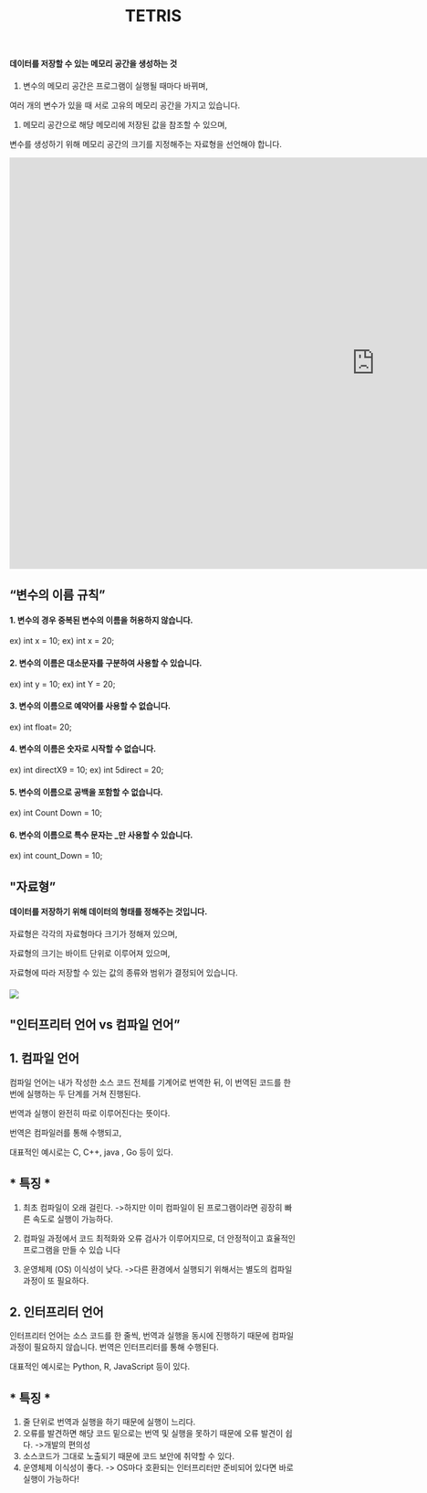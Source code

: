﻿---
layout: simple
title: "TETRIS"
---

#### 데이터를 저장할 수 있는 메모리 공간을 생성하는 것 ####

1. 변수의 메모리 공간은 프로그램이 실행될 때마다 바뀌며,

여러 개의 변수가 있을 때 서로 고유의 메모리 공간을 가지고 있습니다.

1. 메모리 공간으로 해당 메모리에 저장된 값을 참조할 수 있으며,

변수를 생성하기 위해 메모리 공간의 크기를 지정해주는 자료형을 선언해야 합니다.


<iframe width="1280" height="720" src="https://www.youtube.com/embed/3Ebe93ZsSiY" title="" frameborder="0" allow="accelerometer; autoplay; clipboard-write; encrypted-media; gyroscope; picture-in-picture; web-share" referrerpolicy="strict-origin-when-cross-origin" allowfullscreen></iframe>

## “변수의 이름 규칙” ##

#### 1. 변수의 경우 중복된 변수의 이름을 허용하지 않습니다. 
   ex) int x = 10;
   ex) int x = 20;
#### 2. 변수의 이름은 대소문자를 구분하여 사용할 수 있습니다.
   ex) int y = 10; 
   ex) int Y = 20;
#### 3. 변수의 이름으로 예약어를 사용할 수 없습니다.
   ex) int float= 20;
#### 4. 변수의 이름은 숫자로 시작할 수 없습니다.
   ex) int directX9 = 10;
   ex) int 5direct = 20;

#### 5. 변수의 이름으로 공백을 포함할 수 없습니다.
   ex) int Count Down = 10;

#### 6. 변수의 이름으로 특수 문자는 \_만 사용할 수 있습니다. 
   ex) int count\_Down = 10;

## "자료형” ##
#### 데이터를 저장하기 위해 데이터의 형태를 정해주는 것입니다.

  자료형은 각각의 자료형마다 크기가 정해져 있으며, 

  자료형의 크기는 바이트 단위로 이루어져 있으며,

  자료형에 따라 저장할 수 있는 값의 종류와 범위가 결정되어 있습니다.

#### ![](Aspose.Words.d1da0567-1fc2-4905-87b2-57dc50a71b91.002.png) ####


## "인터프리터 언어 vs 컴파일 언어” ##

## 1\. 컴파일 언어

컴파일 언어는 내가 작성한 소스 코드 전체를 기계어로 번역한 뒤, 이 번역된 코드를 한번에 실행하는 두 단계를 거쳐 진행된다. 

번역과 실행이 완전히 따로 이루어진다는 뜻이다. 

번역은 컴파일러를 통해 수행되고,

대표적인 예시로는 C, C++, java , Go 등이 있다.


## \* 특징 \*

1. 최초 컴파일이 오래 걸린다.
   ->하지만 이미 컴파일이 된 프로그램이라면 굉장히 빠른 속도로 실행이 가능하다.

2. 컴파일 과정에서 코드 최적화와 오류 검사가 이루어지므로, 더 안정적이고 효율적인 프로그램을 만들 수 있습 니다
2. 운영체제 (OS) 이식성이 낮다.
->다른 환경에서 실행되기 위해서는 별도의 컴파일 과정이 또 필요하다.

## 2\. 인터프리터 언어

인터프리터 언어는 소스 코드를 한 줄씩, 번역과 실행을 동시에 진행하기 때문에 컴파일 과정이 필요하지 않습니다. 번역은 인터프리터를 통해 수행된다.

대표적인 예시로는 Python, R, JavaScript 등이 있다.


## \* 특징 \*

1. 줄 단위로 번역과 실행을 하기 때문에 실행이 느리다.
1. 오류를 발견하면 해당 코드 밑으로는 번역 및 실행을 못하기 때문에 오류 발견이 쉽다. ->개발의 편의성
1. 소스코드가 그대로 노출되기 때문에 코드 보안에 취약할 수 있다.
1. 운영체제 이식성이 좋다.
   -> OS마다 호환되는 인터프리터만 준비되어 있다면 바로 실행이 가능하다!
